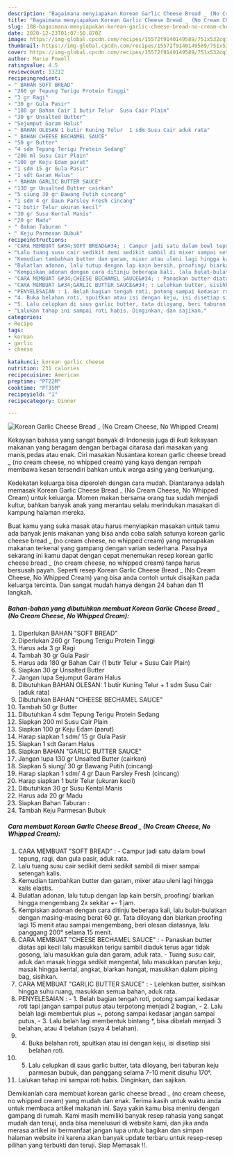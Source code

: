 ```yaml
---
description: "Bagaimana menyiapakan Korean Garlic Cheese Bread _ (No Cream Cheese, No Whipped Cream) Luar biasa"
title: "Bagaimana menyiapakan Korean Garlic Cheese Bread _ (No Cream Cheese, No Whipped Cream) Luar biasa"
slug: 188-bagaimana-menyiapakan-korean-garlic-cheese-bread-no-cream-cheese-no-whipped-cream-luar-biasa
date: 2020-12-23T01:07:50.870Z
image: https://img-global.cpcdn.com/recipes/15572f9140149589/751x532cq70/korean-garlic-cheese-bread-_-no-cream-cheese-no-whipped-cream-foto-resep-utama.jpg
thumbnail: https://img-global.cpcdn.com/recipes/15572f9140149589/751x532cq70/korean-garlic-cheese-bread-_-no-cream-cheese-no-whipped-cream-foto-resep-utama.jpg
cover: https://img-global.cpcdn.com/recipes/15572f9140149589/751x532cq70/korean-garlic-cheese-bread-_-no-cream-cheese-no-whipped-cream-foto-resep-utama.jpg
author: Mario Powell
ratingvalue: 4.5
reviewcount: 13212
recipeingredient:
- " BAHAN SOFT BREAD"
- "260 gr Tepung Terigu Protein Tinggi"
- "3 gr Ragi"
- "30 gr Gula Pasir"
- "180 gr Bahan Cair 1 butir Telur  Susu Cair Plain"
- "30 gr Unsalted Butter"
- "Sejumput Garam Halus"
- " BAHAN OLESAN 1 butir Kuning Telur  1 sdm Susu Cair aduk rata"
- " BAHAN CHEESE BECHAMEL SAUCE"
- "50 gr Butter"
- "4 sdm Tepung Terigu Protein Sedang"
- "200 ml Susu Cair Plain"
- "100 gr Keju Edam parut"
- "1 sdm 15 gr Gula Pasir"
- "1 sdt Garam Halus"
- " BAHAN GARLIC BUTTER SAUCE"
- "130 gr Unsalted Butter cairkan"
- "5 siung 30 gr Bawang Putih cincang"
- "1 sdm 4 gr Daun Parsley Fresh cincang"
- "1 butir Telur ukuran kecil"
- "30 gr Susu Kental Manis"
- "20 gr Madu"
- " Bahan Taburan "
- " Keju Parmesan Bubuk"
recipeinstructions:
- "CARA MEMBUAT &#34;SOFT BREAD&#34; : Campur jadi satu dalam bowl tepung, ragi, dan gula pasir, aduk rata."
- "Lalu tuang susu cair sedikit demi sedikit sambil di mixer sampai setengah kalis."
- "Kemudian tambahkan butter dan garam, mixer atau uleni lagi hingga kalis elastis."
- "Bulatlan adonan, lalu tutup dengan lap kain bersih, proofing/ biarkan hingga mengembang 2x sekitar +- 1 jam."
- "Kempiskan adonan dengan cara ditinju beberapa kali, lalu bulat-bulatkan dengan masing-masing berat 60 gr. Tata diloyang dan biarkan proofing lagi 15 menit atau sampai mengembang, beri olesan diatasnya, lalu panggang 200° selama 15 menit."
- "CARA MEMBUAT &#34;CHEESE BECHAMEL SAUCE&#34; : Panaskan butter diatas api kecil lalu masukkan terigu sambil diaduk terus agar tidak gosong, lalu masukkan gula dan garam, aduk rata. Tuang susu cair, aduk dan masak hingga sedikit mengental, lalu masukkan parutan keju, masak hingga kental, angkat, biarkan hangat, masukkan dalam piping bag, sisihkan."
- "CARA MEMBUAT &#34;GARLIC BUTTER SAUCE&#34; : Lelehkan butter, sisihkan hingga suhu ruang, masukkan semua bahan, aduk rata."
- "PENYELESAIAN : 1. Belah bagian tengah roti, potong sampai kedasar roti tapi jangan sampai putus atau terpotong menjadi 2 bagian, 2. Lalu belah lagi membentuk plus +, potong sampai kedasar jangan sampai putus, 3. Lalu belah lagi membentuk bintang *, bisa dibelah menjadi 3 belahan, atau 4 belahan (saya 4 belahan)."
- "4. Buka belahan roti, spuitkan atau isi dengan keju, isi disetiap sisi belahan roti."
- "5. Lalu celupkan di saus garlic butter, tata diloyang, beri taburan keju parmesan bubuk, dan panggang selama 7-10 menit disuhu 170°."
- "Lalukan tahap ini sampai roti habis. Dinginkan, dan sajikan."
categories:
- Recipe
tags:
- korean
- garlic
- cheese

katakunci: korean garlic cheese 
nutrition: 231 calories
recipecuisine: American
preptime: "PT22M"
cooktime: "PT35M"
recipeyield: "1"
recipecategory: Dinner

---
```



![Korean Garlic Cheese Bread _ (No Cream Cheese, No Whipped Cream)](https://img-global.cpcdn.com/recipes/15572f9140149589/751x532cq70/korean-garlic-cheese-bread-_-no-cream-cheese-no-whipped-cream-foto-resep-utama.jpg)

Kekayaan bahasa yang sangat banyak di Indonesia juga di ikuti kekayaan makanan yang beragam dengan berbagai citarasa dari masakan yang manis,pedas atau enak. Ciri masakan Nusantara korean garlic cheese bread _ (no cream cheese, no whipped cream) yang kaya dengan rempah membawa kesan tersendiri bahkan untuk warga asing yang berkunjung.




Kedekatan keluarga bisa diperoleh dengan cara mudah. Diantaranya adalah memasak Korean Garlic Cheese Bread _ (No Cream Cheese, No Whipped Cream) untuk keluarga. Momen makan bersama orang tua sudah menjadi kultur, bahkan banyak anak yang merantau selalu merindukan masakan di kampung halaman mereka.

Buat kamu yang suka masak atau harus menyiapkan masakan untuk tamu ada banyak jenis makanan yang bisa anda coba salah satunya korean garlic cheese bread _ (no cream cheese, no whipped cream) yang merupakan makanan terkenal yang gampang dengan varian sederhana. Pasalnya sekarang ini kamu dapat dengan cepat menemukan resep korean garlic cheese bread _ (no cream cheese, no whipped cream) tanpa harus bersusah payah.
Seperti resep Korean Garlic Cheese Bread _ (No Cream Cheese, No Whipped Cream) yang bisa anda contoh untuk disajikan pada keluarga tercinta. Dan sangat mudah hanya dengan 24 bahan dan 11 langkah.


<!--inarticleads1-->

##### Bahan-bahan yang dibutuhkan membuat Korean Garlic Cheese Bread _ (No Cream Cheese, No Whipped Cream):

1. Diperlukan  BAHAN &#34;SOFT BREAD&#34;
1. Diperlukan 260 gr Tepung Terigu Protein Tinggi
1. Harus ada 3 gr Ragi
1. Tambah 30 gr Gula Pasir
1. Harus ada 180 gr Bahan Cair (1 butir Telur + Susu Cair Plain)
1. Siapkan 30 gr Unsalted Butter
1. Jangan lupa Sejumput Garam Halus
1. Dibutuhkan  BAHAN OLESAN: 1 butir Kuning Telur + 1 sdm Susu Cair (aduk rata)
1. Dibutuhkan  BAHAN &#34;CHEESE BECHAMEL SAUCE&#34;
1. Tambah 50 gr Butter
1. Dibutuhkan 4 sdm Tepung Terigu Protein Sedang
1. Siapkan 200 ml Susu Cair Plain
1. Siapkan 100 gr Keju Edam (parut)
1. Harap siapkan 1 sdm/ 15 gr Gula Pasir
1. Siapkan 1 sdt Garam Halus
1. Siapkan  BAHAN &#34;GARLIC BUTTER SAUCE&#34;
1. Jangan lupa 130 gr Unsalted Butter (cairkan)
1. Siapkan 5 siung/ 30 gr Bawang Putih (cincang)
1. Harap siapkan 1 sdm/ 4 gr Daun Parsley Fresh (cincang)
1. Harap siapkan 1 butir Telur (ukuran kecil)
1. Dibutuhkan 30 gr Susu Kental Manis
1. Harus ada 20 gr Madu
1. Siapkan  Bahan Taburan :
1. Tambah  Keju Parmesan Bubuk




<!--inarticleads2-->

##### Cara membuat  Korean Garlic Cheese Bread _ (No Cream Cheese, No Whipped Cream):

1. CARA MEMBUAT &#34;SOFT BREAD&#34; : - Campur jadi satu dalam bowl tepung, ragi, dan gula pasir, aduk rata.
1. Lalu tuang susu cair sedikit demi sedikit sambil di mixer sampai setengah kalis.
1. Kemudian tambahkan butter dan garam, mixer atau uleni lagi hingga kalis elastis.
1. Bulatlan adonan, lalu tutup dengan lap kain bersih, proofing/ biarkan hingga mengembang 2x sekitar +- 1 jam.
1. Kempiskan adonan dengan cara ditinju beberapa kali, lalu bulat-bulatkan dengan masing-masing berat 60 gr. Tata diloyang dan biarkan proofing lagi 15 menit atau sampai mengembang, beri olesan diatasnya, lalu panggang 200° selama 15 menit.
1. CARA MEMBUAT &#34;CHEESE BECHAMEL SAUCE&#34; : - Panaskan butter diatas api kecil lalu masukkan terigu sambil diaduk terus agar tidak gosong, lalu masukkan gula dan garam, aduk rata. - Tuang susu cair, aduk dan masak hingga sedikit mengental, lalu masukkan parutan keju, masak hingga kental, angkat, biarkan hangat, masukkan dalam piping bag, sisihkan.
1. CARA MEMBUAT &#34;GARLIC BUTTER SAUCE&#34; : - Lelehkan butter, sisihkan hingga suhu ruang, masukkan semua bahan, aduk rata.
1. PENYELESAIAN : - 1. Belah bagian tengah roti, potong sampai kedasar roti tapi jangan sampai putus atau terpotong menjadi 2 bagian, - 2. Lalu belah lagi membentuk plus +, potong sampai kedasar jangan sampai putus, - 3. Lalu belah lagi membentuk bintang *, bisa dibelah menjadi 3 belahan, atau 4 belahan (saya 4 belahan).
1. 4. Buka belahan roti, spuitkan atau isi dengan keju, isi disetiap sisi belahan roti.
1. 5. Lalu celupkan di saus garlic butter, tata diloyang, beri taburan keju parmesan bubuk, dan panggang selama 7-10 menit disuhu 170°.
1. Lalukan tahap ini sampai roti habis. Dinginkan, dan sajikan.




Demikianlah cara membuat korean garlic cheese bread _ (no cream cheese, no whipped cream) yang mudah dan enak. Terima kasih untuk waktu anda untuk membaca artikel makanan ini. Saya yakin kamu bisa meniru dengan gampang di rumah. Kami masih memiliki banyak resep rahasia yang sangat mudah dan teruji, anda bisa menelusuri di website kami, dan jika anda merasa artikel ini bermanfaat jangan lupa untuk bagikan dan simpan halaman website ini karena akan banyak update terbaru untuk resep-resep pilihan yang terbukti dan teruji. Siap Memasak !!. 
